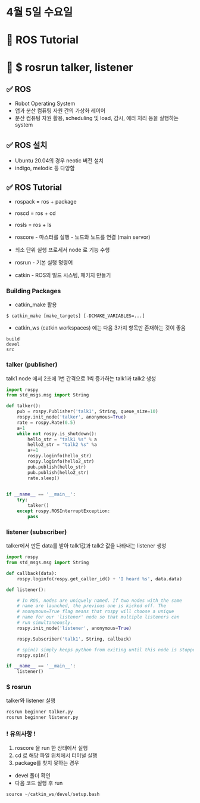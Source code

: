 # 4월 5일 수요일

# 📌 ROS Tutorial

# 📌 $ rosrun talker, listener

## ✅ ROS

- Robot Operating System
- 앱과 분산 컴퓨팅 자원 간의 가상화 레이어
- 분산 컴퓨팅 자원 활용, scheduling 및 load, 감시, 에러 처리 등을 실행하는 system

## ✅ ROS 설치

- Ubuntu 20.04의 경우 neotic 버전 설치
- indigo, melodic 등 다양함

## ✅ ROS Tutorial

- rospack = ros + package
- roscd = ros + cd
- rosls = ros + ls

- roscore - 마스터를 실행 - 노드와 노드를 연결 (main servor)
- 최소 단위 실행 프로세서 node 로 기능 수행
- rosrun - 기본 실행 명령어
- catkin - ROS의 빌드 시스템, 패키지 만들기

### Building Packages

- catkin_make 활용

```basic
$ catkin_make [make_targets] [-DCMAKE_VARIABLES=...]
```

- catkin_ws (catkin workspaces) 에는 다음 3가지 항목만 존재하는 것이 좋음

```basic
build
devel
src
```

### talker (publisher)

talk1 node 에서 2초에 1번 간격으로 1씩 증가하는 talk1과 talk2 생성

```python
import rospy
from std_msgs.msg import String

def talker():
    pub = rospy.Publisher('talk1', String, queue_size=10)
    rospy.init_node('talker', anonymous=True)
    rate = rospy.Rate(0.5)
    a=1
    while not rospy.is_shutdown():
        hello_str = "talk1 %s" % a
        hello2_str = "talk2 %s" %a
        a+=1
        rospy.loginfo(hello_str)
        rospy.loginfo(hello2_str)
        pub.publish(hello_str)
        pub.publish(hello2_str)
        rate.sleep()
        

if __name__ == '__main__':
    try:
        talker()
    except rospy.ROSInterruptException:
        pass
```

### listener (subscriber)

talker에서 만든 data를 받아 talk1값과 talk2 값을 나타내는 listener 생성

```python
import rospy
from std_msgs.msg import String

def callback(data):
    rospy.loginfo(rospy.get_caller_id() + 'I heard %s', data.data)

def listener():

    # In ROS, nodes are uniquely named. If two nodes with the same
    # name are launched, the previous one is kicked off. The
    # anonymous=True flag means that rospy will choose a unique
    # name for our 'listener' node so that multiple listeners can
    # run simultaneously.
    rospy.init_node('listener', anonymous=True)

    rospy.Subscriber('talk1', String, callback)

    # spin() simply keeps python from exiting until this node is stopped
    rospy.spin()

if __name__ == '__main__':
    listener()
```

### $ rosrun

talker와 listener 실행

```python
rosrun beginner talker.py
rosrun beginner listener.py
```

### ! 유의사항 !

1. roscore 을 run 한 상태에서 실행
2. cd 로 해당 파일 위치에서 터미널 실행
3. package를 찾지 못하는 경우
- devel 폴더 확인
- 다음 코드 실행 후 run

```python
source ~/catkin_ws/devel/setup.bash
```